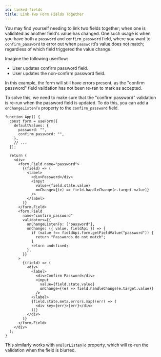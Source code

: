 ```yaml
---
id: linked-fields
title: Link Two Form Fields Together
---
```


You may find yourself needing to link two fields together; when one is validated as another field's value has changed.
One such usage is when you have both a `password` and `confirm_password` field,
where you want to `confirm_password` to error out when `password`'s value does not match;
regardless of which field triggered the value change.

Imagine the following userflow:

- User updates confirm password field.
- User updates the non-confirm password field.

In this example, the form will still have errors present,
as the "confirm password" field validation has not been re-ran to mark as accepted.

To solve this, we need to make sure that the "confirm password" validation is re-run when the password field is updated.
To do this, you can add a `onChangeListenTo` property to the `confirm_password` field.

```tsx
function App() {
  const form = useForm({
    defaultValues: {
      password: "",
      confirm_password: "",
    },
    // ...
  });

  return (
    <div>
      <form.Field name="password">
        {(field) => (
          <label>
            <div>Password</div>
            <input
              value={field.state.value}
              onChange={(e) => field.handleChange(e.target.value)}
            />
          </label>
        )}
      </form.Field>
      <form.Field
        name="confirm_password"
        validators={{
          onChangeListenTo: ["password"],
          onChange: ({ value, fieldApi }) => {
            if (value !== fieldApi.form.getFieldValue("password")) {
              return "Passwords do not match";
            }
            return undefined;
          },
        }}
      >
        {(field) => (
          <div>
            <label>
              <div>Confirm Password</div>
              <input
                value={field.state.value}
                onChange={(e) => field.handleChange(e.target.value)}
              />
            </label>
            {field.state.meta.errors.map((err) => (
              <div key={err}>{err}</div>
            ))}
          </div>
        )}
      </form.Field>
    </div>
  );
}
```

This similarly works with `onBlurListenTo` property, which will re-run the validation when the field is blurred.
